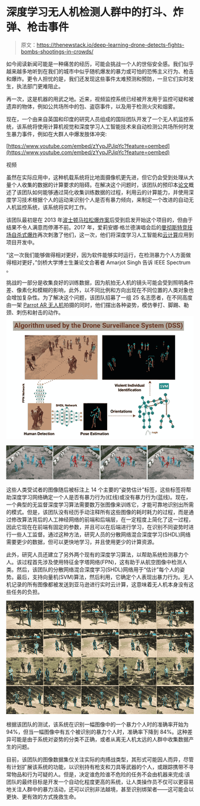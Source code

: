 # 深度学习无人机检测人群中的打斗、炸弹、枪击事件

> 原文：<https://thenewstack.io/deep-learning-drone-detects-fights-bombs-shootings-in-crowds/>

如今阅读新闻可能是一种痛苦的经历，可能会挑战一个人的世俗安全感。我们似乎越来越多地听到在我们的城市中似乎随机爆发的暴力或可怕的恐怖主义行为、枪击和爆炸。更令人担忧的是，我们还发现这些事件太难预测和预防，一旦它们实时发生，执法部门更难阻止。

再一次，这是机器的用武之地。近来，视频监控系统已经被开发用于监控可疑和被遗弃的物体，例如公共场所中的包、盗窃事件，以及用于检测火灾和烟雾。

现在，一个由来自英国和印度的研究人员组成的国际团队开发了一个无人机监控系统，该系统将使用计算机视觉和深度学习人工智能技术来自动检测公共场所何时发生暴力事件，例如在大群人中爆发肢体冲突:

[https://www.youtube.com/embed/zYypJPJipYc?feature=oembed](https://www.youtube.com/embed/zYypJPJipYc?feature=oembed)

视频

虽然在实际应用中，这种机载系统将比地面摄像机更先进，但它仍会受到处理从大量个人收集的数据的计算要求的阻碍。在解决这个问题时，该团队的预印本[论文](https://arxiv.org/pdf/1806.00746.pdf)概述了该团队如何能够通过简化收集训练数据的过程，利用云的计算能力，并使用深度学习技术根据个人的运动来识别个人是否有暴力倾向，来制定一个改进的自动无人机监控系统，该系统将实时工作。

该团队最初是在 2013 年[波士顿马拉松爆炸案](https://en.wikipedia.org/wiki/Boston_Marathon_bombing)后受到启发开始这个项目的，但由于结果不令人满意而停滞不前。2017 年，爱莉安娜·格兰德演唱会后的[曼彻斯特竞技场自杀式爆炸](https://en.wikipedia.org/wiki/Manchester_Arena_bombing)再次刺激了他们，这一次，他们将深度学习人工智能和[云计算](https://thenewstack.io/roadmap-containers-for-high-performance-computing/)应用到项目开发中。

“这一次我们能够做得相对更好，因为软件能够实时运行，在检测暴力个人方面做得相对更好，”剑桥大学博士生兼论文合著者 Amarjot Singh 告诉 IEEE Spectrum 。

挑战的一部分是收集良好的训练数据，因为航拍无人机的镜头可能会受到照明条件差、像素化和模糊的影响，此外，以不同比例和方向出现在不同位置的人类对象也会增加复杂性。为了解决这个问题，该团队招募了一组 25 名志愿者，在不同高度由一架 [Parrot AR 无人机](https://www.parrot.com/us/drones/parrot-ardrone-20-elite-edition)拍摄的同时，他们摆出各种姿势，模仿拳打、脚踢、勒颈、刺伤和射击的动作。![](img/c01ff3cb38f8a421b7261cbbc62bc4a0.png)

![](img/a5426b9e5762d0b286b708817dd8f5e5.png)

这些人类受试者的图像随后被标注上 14 个主要的“姿势估计”标签，这些标签将帮助深度学习网络确定一个人是否有暴力行为(红线)或没有暴力行为(蓝线)。现在，一个典型的无监督深度学习算法需要数万张图像来训练它，才能可靠地识别出所需的模式。但是，该团队没有经历手动注释所有这些图像的耗时耗力的过程，而是通过修改算法背后的人工神经网络的前端和后端层，在一定程度上简化了这一过程，因此它现在在前端有固定的参数，并且可以在后端进行学习，在识别不同姿势时进行一些人工监督。通过这种方法，研究人员的分散网络混合深度学习(SHDL)网络需要更少的数据，但可以更快地学习，并且使用更少的计算资源。

此外，研究人员还建立了另外两个现有的深度学习算法，以帮助系统检测暴力个人。该过程首先涉及使用特征金字塔网络(FPN)，这有助于从航空图像中检测人类。然后，该团队的分散网络混合深度学习(SHDL)网络用于“估计”每个人的姿势。最后，支持向量机(SVM)算法，然后利用，它确定个人表现出暴力行为。无人机记录的所有图像都被发送到亚马逊进行实时云计算，这意味着无人机本身没有这些任务的负担。

![](img/887acec3608439e434a2db4cf871ef63.png)

根据该团队的测试，该系统在识别一幅图像中的一个暴力个人时的准确率开始为 94%，但当一幅图像中有五个被识别的暴力个人时，准确率下降到 84%。这种差异可能是由于系统对姿势的分类不正确，或者从离无人机太远的人群中收集数据产生的问题。

目前，该团队的图像数据集仅关注实际的肉搏战类型，其形式可能因人而异，尽管有计划扩展该系统的功能，以识别持有枪支和刀具等武器的个人，或跟踪携带不寻常物品和行为可疑的人。但是，决定谁危险谁不危险的任务不会由机器来完成:该团队的最终目标是开发一个自动化程度更高的系统，让人类操作员不仅可以更容易地关注人群中的暴力活动，还可以识别非法越境，甚至识别绑架者——这可能会以更快、更有效的方式挽救生命。

<svg xmlns:xlink="http://www.w3.org/1999/xlink" viewBox="0 0 68 31" version="1.1"><title>Group</title> <desc>Created with Sketch.</desc></svg>
